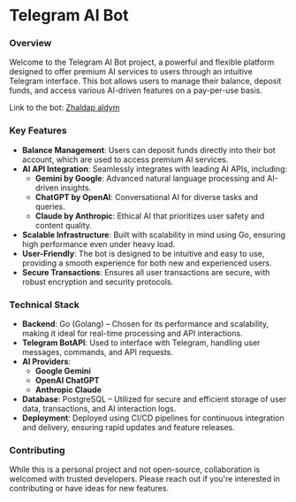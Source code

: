 # Telegram AI Bot

### Overview

Welcome to the Telegram AI Bot project, a powerful and flexible platform designed to offer premium AI services to users through an intuitive Telegram interface. This bot allows users to manage their balance, deposit funds, and access various AI-driven features on a pay-per-use basis.

Link to the bot: [Zhaldap aldym](https://t.me/zhalga_alyngan_bot)

### Key Features

- **Balance Management**: Users can deposit funds directly into their bot account, which are used to access premium AI services.
- **AI API Integration**: Seamlessly integrates with leading AI APIs, including:
  - **Gemini by Google**: Advanced natural language processing and AI-driven insights.
  - **ChatGPT by OpenAI**: Conversational AI for diverse tasks and queries.
  - **Claude by Anthropic**: Ethical AI that prioritizes user safety and content quality.
- **Scalable Infrastructure**: Built with scalability in mind using Go, ensuring high performance even under heavy load.
- **User-Friendly**: The bot is designed to be intuitive and easy to use, providing a smooth experience for both new and experienced users.
- **Secure Transactions**: Ensures all user transactions are secure, with robust encryption and security protocols.

### Technical Stack

- **Backend**: Go (Golang) – Chosen for its performance and scalability, making it ideal for real-time processing and API interactions.
- **Telegram BotAPI**: Used to interface with Telegram, handling user messages, commands, and API requests.
- **AI Providers**:
  - **Google Gemini**
  - **OpenAI ChatGPT**
  - **Anthropic Claude**
- **Database**: PostgreSQL – Utilized for secure and efficient storage of user data, transactions, and AI interaction logs.
- **Deployment**: Deployed using CI/CD pipelines for continuous integration and delivery, ensuring rapid updates and feature releases.

### Contributing

While this is a personal project and not open-source, collaboration is welcomed with trusted developers. Please reach out if you're interested in contributing or have ideas for new features.
